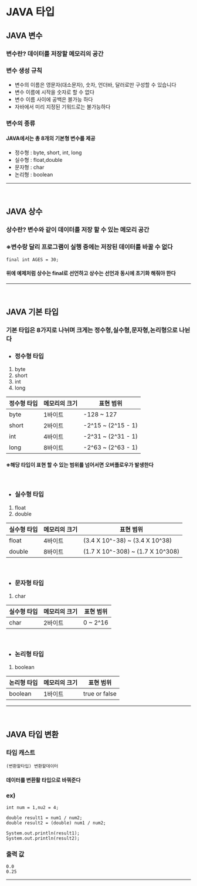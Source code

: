 # JAVA 타입

## JAVA 변수
### 변수란? 데이터를 저장할 메모리의 공간

### 변수 생성 규칙 
* 변수의 이름은 영문자(대소문자), 숫자, 언더바, 달러로만 구성할 수 있습니다
* 변수 이름에 시작을 숫자로 할 수 없다
* 변수 이름 사이에 공백은 블가능 하다
* 자바에서 미리 지정된 기워드로는 불가능하다

### 변수의 종류
#### JAVA에서는 총 8개의 기본형 변수를 제공
* 정수형 : byte, short, int, long
* 실수형 : float,double
* 문자형 : char
* 논리형 : boolean
- - -
<br>

## JAVA 상수
### 상수란? 변수와 같이 데이터를 저장 할 수 있는 메모리 공간
### ※변수랑 달리 프로그램이 실행 중에는 저장된 데이터를 바꿀 수 없다

```
final int AGES = 30;
```
#### 위에 예제처럼 상수는 final로 선언하고 상수는 선언과 동시에 초기화 해줘야 한다
- - - 
<br>

## JAVA 기본 타입
### 기본 타입은 8가지로 나뉘며 크게는 정수형,실수형,문자형,논리형으로 나뉜다
* ### 정수형 타입
1. byte
2. short
3. int
4. long

|정수형 타입|메모리의 크기|표현 범위|
|---|---|---|
|byte|1바이트|-128 ~ 127|
|short|2바이트|-2^15 ~ (2^15 - 1)|
|int|4바이트|-2^31 ~ (2^31 - 1)|
|long|8바이트|-2^63 ~ (2^63 - 1)|
#### ※해당 타입이 표현 할 수 있는 범위를 넘어서면 오버플로우가 발생한다
<br>

* ### 실수형 타입
1. float
2. double

|실수형 타입|메모리의 크기|표현 범위|
|---|---|---|
|float|4바이트|(3.4 X 10^-38) ~ (3.4 X 10^38)|
|double|8바이트|(1.7 X 10^-308) ~ (1.7 X 10^308)|
<br>

* ### 문자형 타입
1. char

|실수형 타입|메모리의 크기|표현 범위|
|---|---|---|
|char|2바이트|0 ~ 2^16|
<br>

* ### 논리형 타입
1. boolean

|논리형 타입|메모리의 크기|표현 범위|
|---|---|---|
|boolean|1바이트|true or false|
- - -
<br>

## JAVA 타입 변환

### 타입 캐스트
```
(변환할타입) 변환할데이터
```
#### 데이터를 변환활 타입으로 바꿔준다

### ex)
```
int num = 1,nu2 = 4;

double result1 = num1 / num2;
double result2 = (double) num1 / num2;

System.out.println(result1);
System.out.println(result2);
```
### 출력 값
```
0.0
0.25
```
- - -